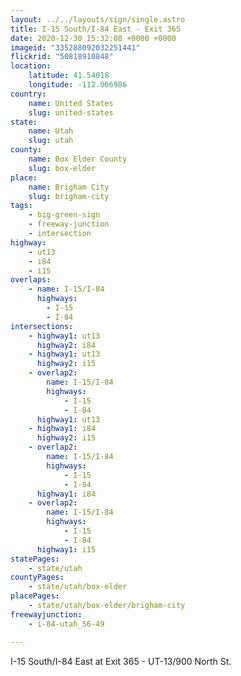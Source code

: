 ```yaml
---
layout: ../../layouts/sign/single.astro
title: I-15 South/I-84 East - Exit 365
date: 2020-12-30 15:32:08 +0000 +0000
imageid: "335288092032251441"
flickrid: "50818910848"
location:
    latitude: 41.54018
    longitude: -112.066986
country:
    name: United States
    slug: united-states
state:
    name: Utah
    slug: utah
county:
    name: Box Elder County
    slug: box-elder
place:
    name: Brigham City
    slug: brigham-city
tags:
    - big-green-sign
    - freeway-junction
    - intersection
highway:
    - ut13
    - i84
    - i15
overlaps:
    - name: I-15/I-84
      highways:
        - I-15
        - I-84
intersections:
    - highway1: ut13
      highway2: i84
    - highway1: ut13
      highway2: i15
    - overlap2:
        name: I-15/I-84
        highways:
            - I-15
            - I-84
      highway1: ut13
    - highway1: i84
      highway2: i15
    - overlap2:
        name: I-15/I-84
        highways:
            - I-15
            - I-84
      highway1: i84
    - overlap2:
        name: I-15/I-84
        highways:
            - I-15
            - I-84
      highway1: i15
statePages:
    - state/utah
countyPages:
    - state/utah/box-elder
placePages:
    - state/utah/box-elder/brigham-city
freewayjunction:
    - i-84-utah_56-49

---
```

I-15 South/I-84 East at Exit 365 - UT-13/900 North St.